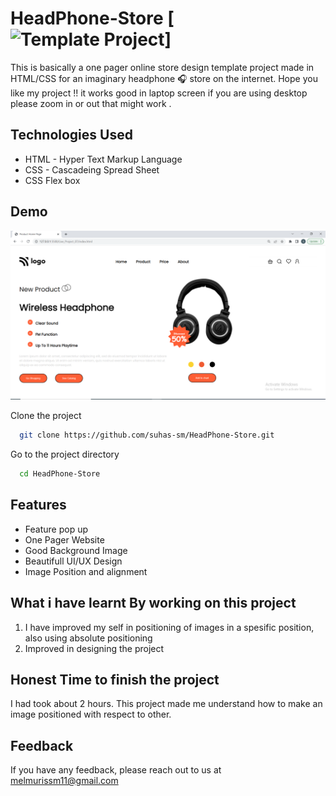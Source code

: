 # HeadPhone-Store [![Template Project](https://img.shields.io/badge/Technologies%20-HTML%2FCSS-brightgreen)]

This is basically a one pager online store design template project made in HTML/CSS for an imaginary headphone 🎧  store on the internet.
Hope you like my project !! it works good in laptop screen if you are using desktop please zoom in or out that might work .

## Technologies Used
  - HTML - Hyper Text Markup Language
  - CSS - Cascadeing Spread Sheet
  - CSS Flex box

## Demo
![page-img](./images/page_img.PNG)

Clone the project

```bash
  git clone https://github.com/suhas-sm/HeadPhone-Store.git
```

Go to the project directory

```bash
  cd HeadPhone-Store
```

## Features

- Feature pop up
- One Pager Website
- Good Background Image
- Beautifull UI/UX Design
- Image Position and alignment

## What i have learnt By working on this project
1. I have improved my self in positioning of images in a spesific position, also using absolute positioning
2. Improved in designing the project

## Honest Time to finish the project

I had took about 2 hours. This project made me understand how to make an image positioned with respect to other.

## Feedback

If you have any feedback, please reach out to us at melmurissm11@gmail.com
